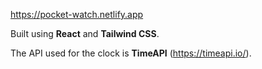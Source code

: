 https://pocket-watch.netlify.app

Built using **React** and **Tailwind CSS**.

The API used for the clock is **TimeAPI** (https://timeapi.io/).
